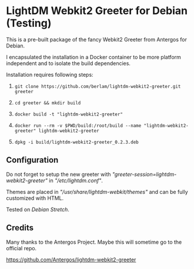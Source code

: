 # LightDM Webkit2 Greeter for Debian (Testing)
This is a pre-built package of the fancy Webkit2 Greeter from Antergos for Debian.

I encapsulated the installation in a Docker container to be more platform independent and to isolate the build dependencies.

Installation requires following steps:

1. `git clone https://github.com/berlam/lightdm-webkit2-greeter.git greeter`

2. `cd greeter && mkdir build`

3. `docker build -t "lightdm-webkit2-greeter"`

4. `docker run --rm -v $PWD/build:/root/build --name "lightdm-webkit2-greeter" lightdm-webkit2-greeter`

5. `dpkg -i build/lightdm-webkit2-greeter_0.2.3.deb`

## Configuration

Do not forget to setup the new greeter with _"greeter-session=lightdm-webkit2-greeter"_ in _"/etc/lightdm.conf"_.

Themes are placed in _"/usr/share/lightdm-webkit/themes"_ and can be fully customized with HTML.

Tested on _Debian Stretch_.

## Credits

Many thanks to the Antergos Project. Maybe this will sometime go to the official repo.

https://github.com/Antergos/lightdm-webkit2-greeter
